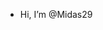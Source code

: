- Hi, I’m @Midas29

<!---
Midas29/Midas29 is a ✨ special ✨ repository because its `README.md` (this file) appears on your GitHub profile.
You can click the Preview link to take a look at your changes.
--->

